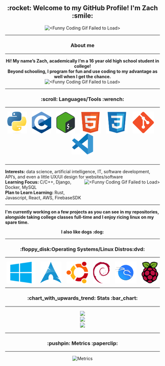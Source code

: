 <h2 align="center">:rocket: Welcome to my GitHub Profile! I'm Zach :smile:</h2>

<p align="center"> <img align="center" height="275" alt="<Funny Coding Gif Failed to Load>" src="assets/giphy.webp"> <br>
<hr>
<h3 align="center">About me</h3>
<hr>

<p align="center">
<strong> Hi! My name’s Zach, academically I’m a 16 year old high school student in college!
<br>
Beyond schooling, I program for fun and use coding to my advantage as well when I get the chance. </strong>

<br>

<img height="80" alt="<Funny Coding Gif Failed to Load>" src="assets/coding.gif">
<br>

</p>
<hr>
<h3 align="center">:scroll: Languages/Tools :wrench: </h3>
<hr>
<p align="center">
<img align="center" height="70" alt="Python" src="assets/python.png"> 
&nbsp;&nbsp;
<img align="center" height="70" alt="C" src="assets/c.png">
&nbsp;&nbsp;
<img align="center" height="70" alt="Bash" src="assets/bashshell.png">
&nbsp;&nbsp;
<img align="center" height="70" alt="HTML5" src="assets/html5.svg">
&nbsp;&nbsp;
<img align="center" height="70" alt="CSS3" src="assets/css3.svg">
&nbsp;&nbsp;
<img align="center" height="70" alt="Git" src="assets/git.svg">
&nbsp;&nbsp;
<img align="center" height="70" alt="VSCode" src="assets/vsc.svg">
<br><br>
</p>
<hr>
<p align="left">
<strong> Interests: </strong>
 data science, artificial intelligence, IT, software development, API’s, and even a little UX/UI design for websites/software

<img align="right" height="80" alt="<Funny Coding Gif Failed to Load>" src="assets/comp.gif">
<br>
<strong> Learning Focus: </strong>
C/C++, Django, Docker, MySQL 
<br>
<strong> Plan to Learn Learning:
</strong> Rust, Javascript, React, AWS, FirebaseSDK
<strong>
<br>
<hr>
I'm currently working on a few projects as you can see in my repositories,
<br>
alongside taking college classes full-time and I enjoy ricing linux on my spare time.
<br>
</p>
<p align="center">
I also like dogs :dog:
</strong>
</p>
<hr>
<h3 align="center">:floppy_disk:Operating Systems/Linux Distros:dvd:</h3>
<hr>
<p align="center">
<img align="center" height="70" alt="Windows" src="assets/windows.png"> 
&nbsp;&nbsp;
<img align="center" height="70" alt="Arch" src="assets/arch.png">
&nbsp;&nbsp;
<img align="center" height="70" alt="Ubuntu" src="assets/ubuntu.png">
&nbsp;&nbsp;
<img align="center" height="70" alt="Debian" src="assets/debian.png">
&nbsp;&nbsp;
<img align="center" height="70" alt="Kali" src="assets/kali.png">
&nbsp;&nbsp;
<img align="center" height="70" alt="RasPiOS" src="assets/raspios.svg">
</p>
<hr>
<h3 align="center">:chart_with_upwards_trend: Stats :bar_chart: </h3>
<hr>
<div align="center">
<img src="https://github-readme-stats.vercel.app/api?username=zachltech&theme=tokyonight&show_icons=true">
<br />
<img src="https://github-readme-streak-stats.herokuapp.com/?user=zachltech&theme=tokyonight&show_icons=true">
<br/>
<img src="https://github-readme-stats.vercel.app/api/top-langs/?username=zachltech&layout=compact&theme=tokyonight&show_icons=true" width = 500>
</div>

<hr>
<h3 align="center">:pushpin: Metrics :paperclip:</h3>
<hr>
<div align="center">

![Metrics](https://metrics.lecoq.io/ZachLTech?template=classic&habits=1&stars=1&achievements=1&introduction=1&activity=1&repositories=1&base=header%2C%20activity%2C%20community%2C%20repositories%2C%20metadata&base.indepth=false&base.hireable=false&base.skip=false&repositories.batch=100&repositories.forks=false&repositories.affiliations=owner&stars=false&stars.limit=4&habits=false&habits.from=200&habits.days=14&habits.facts=true&habits.charts=false&habits.charts.type=classic&habits.trim=false&habits.languages.limit=8&habits.languages.threshold=0%25&repositories=false&repositories.featured=Smart-Mouse-Clicker%2C%20PhysicalSizeOfTheInternetSite%2C%20PortfolioLoadingPage&repositories.pinned=0&repositories.starred=0&repositories.random=0&repositories.order=featured%2C%20pinned%2C%20starred%2C%20random&achievements=false&achievements.threshold=C&achievements.secrets=true&achievements.display=detailed&achievements.limit=0&activity=false&activity.limit=5&activity.load=300&activity.days=14&activity.visibility=all&activity.timestamps=false&activity.filter=all&introduction=false&introduction.title=true&config.timezone=America%2FNew_York)

</div>
